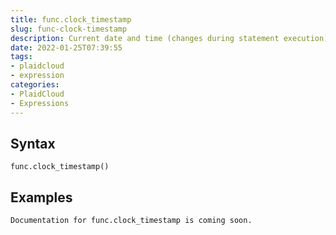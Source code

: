 ```yaml
---
title: func.clock_timestamp
slug: func-clock-timestamp
description: Current date and time (changes during statement execution)
date: 2022-01-25T07:39:55
tags:
- plaidcloud
- expression
categories:
- PlaidCloud
- Expressions
---
```



## Syntax



```
func.clock_timestamp() 
```


## Examples



```
Documentation for func.clock_timestamp is coming soon.
```
